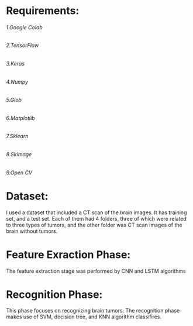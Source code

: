 # Requirements:
###### 1.Google Colab
###### 2.TensorFlow
###### 3.Keras
###### 4.Numpy
###### 5.Glob
###### 6.Matplotlib
###### 7.Sklearn
###### 8.Skimage
###### 9.Open CV


# Dataset:
I used a dataset that included a CT scan of the brain images. It has training set, and a test set. Each of them had 4 folders, three of which were related to three types of tumors, and the other folder was CT scan images of the brain without tumors.

# Feature Exraction Phase:
The feature extraction stage was performed by CNN and LSTM algorithms

# Recognition Phase:
This phase focuses on recognizing brain tumors. The recognition phase makes use of SVM, decision tree, and KNN algorithm classifires.
